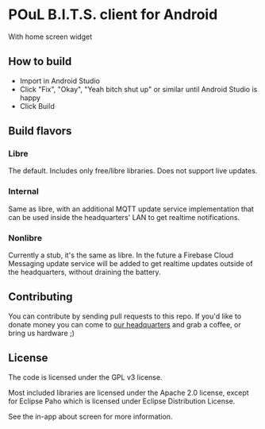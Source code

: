 # POuL B.I.T.S. client for Android

With home screen widget

## How to build

- Import in Android Studio
- Click "Fix", "Okay", "Yeah bitch shut up" or similar until Android Studio is happy
- Click Build

## Build flavors

### Libre

The default. Includes only free/libre libraries. Does not support live updates.

### Internal

Same as libre, with an additional MQTT update service implementation that can be
used inside the headquarters' LAN to get realtime notifications.

### Nonlibre

Currently a stub, it's the same as libre. In the future a Firebase Cloud Messaging
update service will be added to get realtime updates outside of the headquarters,
without draining the battery.

## Contributing

You can contribute by sending pull requests to this repo. If you'd like to donate
money you can come to [our headquarters](https://www.openstreetmap.org/#map=19/45.47706/9.22970)
and grab a coffee, or bring us hardware ;)

## License

The code is licensed
under the GPL v3 license.

Most included libraries are licensed under the Apache 2.0 license, except for
Eclipse Paho which is licensed under Eclipse Distribution License.

See the in-app about screen for more information.
